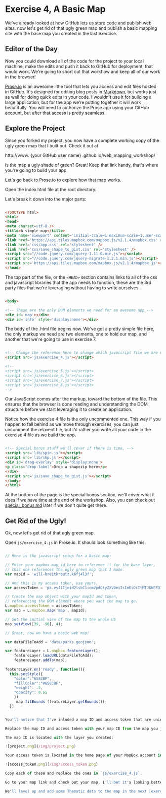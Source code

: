 # Exercise 4, A Basic Map

We've already looked at how GitHub lets us store code and publish web sites, now let's get rid of that ugly green map and publish a basic mapping site with the base map you created in the last exercise.

## Editor of the Day

Now you could download all of the code for the project to your local machine, make the edits and push it back to GitHub for deployment, that would work.  We're going to short cut that workflow and keep all of our work in the browser!

[Prose.io](http://prose.io) is an awesome little tool that lets you access and edit files hosted in GitHub.  It's designed for editing blog posts in [Markdown](https://en.wikipedia.org/wiki/Markdown), but works just as well for doing quick edits in your code.  I wouldn't use it for building a large application, but for the app we're putting together it will work beautifully.  You will need to authorize the Prose app using your GitHub account, but after that access is pretty seamless.

## Explore the Project

Since you forked my project, you now have a complete working copy of the ugly green map that I built out.  Check it out at

http://www. {your GitHub user name} .github.io/web_mapping_workshop/

Is the map a ugly shade of green?  Great!  Keep that link handy, that's where you're going to build your app.

Let's go back to Prose.io to explore how that map works.

Open the index.html file at the root directory.

Let's break it down into the major parts:

```html

<!DOCTYPE html>
<html>
<head>
<meta charset=utf-8 />
<title>A simple map</title>
<meta name='viewport' content='initial-scale=1,maximum-scale=1,user-scalable=no' />
<link href='https://api.tiles.mapbox.com/mapbox.js/v2.1.4/mapbox.css' rel='stylesheet' />
<link href='css/app.css' rel='stylesheet' />
<link href='css/save_shape_to_gist.css' rel='stylesheet' />
<script src="//code.jquery.com/jquery-1.11.0.min.js"></script>
<script src="//code.jquery.com/jquery-migrate-1.2.1.min.js"></script>
<script src='https://api.tiles.mapbox.com/mapbox.js/v2.1.4/mapbox.js'></script>
</head>

```

The top part of the file, or the `<HEAD>` section contains links to all of the css and javascript libraries that the app needs to function, these are the 3rd party files that we're leveraging without having to write ourselves.

```html

<body>

<!-- These are the only DOM elements we need for an awesome app -->
<div id='map'></div>
<div id='info' style='display:none'></div>

```

The body of the .html file begins now.  We've got a pretty simple file here, the only markup we need are two elements, one to hold our map, and another that we're going to use in exercise 7.

```html

<!-- Change the reference here to change which javascript file we are using in the app -->
<script src='js/exercise_4.js'></script>

<!--
<script src='js/exercise_5.js'></script>
<script src='js/exercise_6.js'></script>
<script src='js/exercise_7.js'></script>
<script src='js/exercise_8.js'></script>
-->

```

Our JavaScript comes after the markup, toward the bottom of the file.  This ensures that the browser is done reading and understanding the DOM structure before we start leveraging it to create an application.

Notice how the exercise 4 file is the only uncommented one.  This way if you happen to fall behind as we move through exercises, you can just uncomment the relavent file, but I'd rather you write all your code in the exercise 4 file as we build the app.

```html

<!-- Special bonus stuff we'll cover if there is time, -->
<script src='lib/spin.js'></script>
<script src='lib/shp.js'></script>
<div id='drag-overlay' style='display:none'>
<p class="drop-label">Drop a shapezip here</p>
</div>
<script src='js/save_shape_to_gist.js'></script>
</body>
</html>

```

At the bottom of the page is the special bonus section, we'll cover what it does if we have time at the end of the workshop. Also, you can check out [special_bonus.md](/special_bonus.md) later if we don't quite get there.

## Get Rid of the Ugly!

Ok, now let's get rid of that ugly green map.

Open `js/exercise_4.js` in Prose.io.  It should look something like this:

```javascript

// Here is the javascript setup for a basic map:

// Enter your mapbox map id here to reference it for the base layer,
// this one references the ugly green map that I made.
var mapId = 'will-breitkreutz.k6fj4l3f';

// And this is my access token, use yours.
var accessToken = 'pk.eyJ1Ijoid2lsbC1icmVpdGtyZXV0eiIsImEiOiItMTJGWEF3In0.HEvuRMMVxBVR5-oDYvudxw';

// Create the map object with your mapId and token,
// referencing the DOM element where you want the map to go.
L.mapbox.accessToken = accessToken;
var map = L.mapbox.map('map', mapId);

// Set the initial view of the map to the whole US
map.setView([39, -96], 4);

// Great, now we have a basic web map!

var dataFileToAdd = 'data/parks.geojson';

var featureLayer = L.mapbox.featureLayer();
    featureLayer.loadURL(dataFileToAdd);
    featureLayer.addTo(map);
    
featureLayer.on('ready', function(){
  this.setStyle({
    "color":"6583BF",
    "fillColor":"#6583BF",
    "weight": .5,
    "opacity": 0.65
    })
     map.fitBounds (featureLayer.getBounds());
  })


You'll notice that I've inluded a map ID and access token that are unique to my MapBox account, and that green map.

Replace the map ID and access token with your map ID from the map you just created and the access token from your MapBox account:

The map ID is located with the layer you created:

![project.png](/img/project.png)

Your access token is located in the home page of your MapBox account in the right sidebar in a section that looks like this:

![access_token.png](/img/access_token.png)

Copy each of these and replace the ones in `js/exercise_4.js`.

Go to your map link and check out your map, I'll bet it's looking better already!

We'll level up and add some Thematic data to the map in the next [exercise](/exercise5_put_some_data_on_the_map.md)
